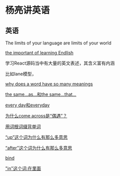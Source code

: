 # 杨亮讲英语



## 英语

The limits of your language are limits of your world


[the important of learning Endlish](https://www.bilibili.com/video/BV1C54y1e7J6/?spm_id_from=autoNext)

学习React源码当中有大量的英文表述，其含义富有内涵

比如lane模型，

[why does a word have so many  meanings](https://www.bilibili.com/video/BV1Er4y1F7zR/?spm_id_from=autoNext)

[the same…as…和the same…that…](https://www.bilibili.com/video/av843891076/)

[every day和everyday](https://www.bilibili.com/video/BV1pN411o7u7/?spm_id_from=autoNext)

[为什么come across是“偶遇”？](https://www.bilibili.com/video/BV1rf4y1i7Lb/?spm_id_from=autoNext)

[用词根词缀背单词](https://www.bilibili.com/video/BV1Sp4y167uA/?spm_id_from=autoNext)

[“up”这个词为什么有那么多意思](https://www.bilibili.com/video/BV1bT4y1w7TT/?spm_id_from=autoNext)

[“after”这个词为什么有那么多意思](https://www.bilibili.com/video/BV1Fi4y1u7hP/?spm_id_from=autoNext)

[bind](https://v.qq.com/x/page/z0545fmlq56.html)

["in"这个词:在里面](https://www.bilibili.com/video/BV1P64y1F7Tf/?spm_id_from=autoNext)

